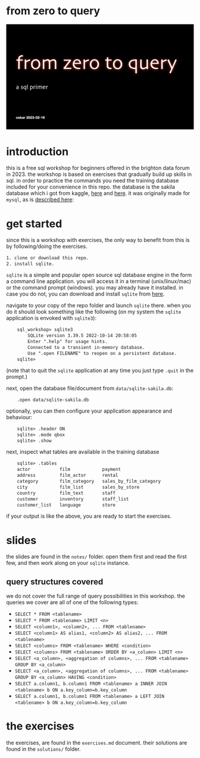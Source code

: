 from zero to query
===
![from zero to query](img/from02sql.001.jpeg)
# introduction
this is a free sql workshop for beginners offered in the brighton data forum in 2023. the workshop is based on exercises that gradually build up skills in sql. in order to practice the commands you need the training database included for your convenience in this repo. the database is the sakila database which i got from kaggle, [here](https://www.kaggle.com/datasets/atanaskanev/sqlite-sakila-sample-database) and [here](https://www.kaggle.com/code/dilarabr/dvd-rental-database-project-sqlite). it was originally made for `mysql`, as is [described here](https://dev.mysql.com/doc/sakila/en/): 


# get started
since this is a workshop with exercises, the only way to benefit from this is by following/doing the exercises.

	1. clone or download this repo. 
    2. install sqlite.

`sqlite` is a simple and popular open source sql database engine in the form a command line application. you will access it in a terminal (unix/linux/mac) or the command prompt (windows). you may already have it installed. in case you do not, you can download and install `sqlite` from [here](https://www.sqlite.org/download.html).

navigate to your copy of the repo folder and launch `sqlite` there. when you do it should look something like the following (on my system the `sqlite` application is envoked with `sqlite3`):

```
    sql_workshop> sqlite3
        SQLite version 3.39.5 2022-10-14 20:58:05
        Enter ".help" for usage hints.
        Connected to a transient in-memory database.
        Use ".open FILENAME" to reopen on a persistent database.
    sqlite>
```

(note that to quit the `sqlite` application at any time you just type `.quit` in the prompt.)

next, open the database file/document from `data/sqlite-sakila.db`:

```
    .open data/sqlite-sakila.db
```

optionally, you can then configure your application appearance and behaviour:

```
    sqlite> .header ON
    sqlite> .mode qbox
    sqlite> .show
```

next, inspect what tables are available in the training database
```
    sqlite> .tables
    actor           film            payment
    address         film_actor      rental
    category        film_category   sales_by_film_category
    city            film_list       sales_by_store
    country         film_text       staff
    customer        inventory       staff_list
    customer_list   language        store
```

if your output is like the above, you are ready to start the exercises.


# slides
the slides are found in the `notes/` folder. open them first and read the first few, and then work along on your `sqlite` instance. 
## query structures covered
we do not cover the full range of query possibilities in this workshop. the queries we cover are all of one of the following types:

- `SELECT * FROM <tablename>`
- `SELECT * FROM <tablename> LIMIT <n>`
- `SELECT <column1>, <column2>, ... FROM <tablename>`
- `SELECT <column1> AS alias1, <column2> AS alias2, ... FROM <tablename>`
- `SELECT <columns> FROM <tablename> WHERE <condition>`
- `SELECT <columns> FROM <tablename> ORDER BY <a_column> LIMIT <n>`
- `SELECT <a_column>, <aggregation of columns>, ... FROM <tablename> GROUP BY <a_column>`
- `SELECT <a_column>, <aggregation of columns>, ... FROM <tablename> GROUP BY <a_column> HAVING <condition>`
- `SELECT a.column1, b.column1 FROM <tablename> a INNER JOIN <tablename> b ON a.key_column=b.key_column`
- `SELECT a.column1, b.column1 FROM <tablename> a LEFT JOIN <tablename> b ON a.key_column=b.key_column`


# the exercises
the exercises, are found in the `exercises.md` document. their solutions are found in the `solutions/` folder.

